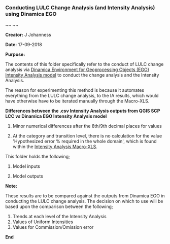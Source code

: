### Conducting LULC Change Analysis (and Intensity Analysis) using Dinamica EGO
~~                                                                                                                                    ~~

**Creator:** J Johanness

**Date:** 17-09-2018

**Purpose:**

The contents of this folder specifically refer to the conduct of LULC change analysis via [Dinamica Environment for Geoprocessing Objects (EGO) Intensity Analysis model](https://www.csr.ufmg.br/dinamica/dokuwiki/doku.php?id=intensity_analysis) to conduct the change analysis and the Intensity Analysis. 

The reason for experimenting this method is because it automates everything from the LULC change analysis, to the IA results, which would have otherwise have to be iterated manually through the Macro-XLS.

**Differences between the .csv Intensity Analysis outputs from QGIS SCP LCC *vs* Dinamica EGO Intensity Analysis model**

1. Minor numerical differences after the 8th/9th decimal places for values

2. At the category and transition level, there is no calculation for the value 'Hypothesized error % required in the whole domain', which is found within the [Intensity Analysis Macro-XLS](https://sites.google.com/site/intensityanalysis/free-computer-programs).


This folder holds the following;

1. Model inputs

2. Model outputs


**Note:**

These results are to be compared against the outputs from Dinamica EGO in conducting the LULC change analysis. The decision on which to use will be based upon the comparison between the following;

1. Trends at each level of the Intensity Analysis 
2. Values of Uniform Intensities
3. Values for Commission/Omission error

**End**
